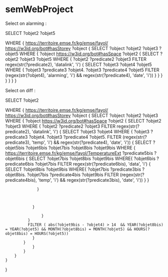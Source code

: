 # semWebProject

Select on alarming :


SELECT ?objet2 ?objet5

WHERE {
https://territoire.emse.fr/kg/emse/fayol/ https://w3id.org/bot#hasStorey ?object
    {
    SELECT ?object ?objet2 ?objet3 ?objet5
        WHERE {
            ?object https://w3id.org/bot#hasSpace ?objet2
      {
        SELECT ?objet2 ?objet3 ?objet5
                WHERE {
                    ?objet2 ?predicate2 ?objet3
                      FILTER regex(str(?predicate2), 'datalink', 'i')
          {
            SELECT ?objet3 ?objet4 ?objet5
                WHERE {
                    ?objet3 ?predicate3 ?objet4.
                      ?objet3 ?predicate4 ?objet5
              FILTER (regex(str(?objet4), 'alarming', 'i') && regex(str(?predicate4), 'date', 'i'))
                }
            }
                }
            }
        }
    }
}




Select on diff :


SELECT ?objet2

WHERE {
<https://territoire.emse.fr/kg/emse/fayol/> <https://w3id.org/bot#hasStorey> ?object
	{
    SELECT ?object ?objet2 ?objet3
		WHERE {
			?object <https://w3id.org/bot#hasSpace> ?objet2
      {
    	SELECT ?objet2 ?objet3
				WHERE {
					?objet2 ?predicate2 ?objet3
          			FILTER regex(str(?predicate2), 'datalink', 'i')
          {
    		SELECT ?objet3 ?objet4
				WHERE {
					?objet3 ?predicate3 ?objet4.
             		?objet3 ?predicate4 ?objet5.
              FILTER (regex(str(?predicate3), 'temp', 'i') && regex(str(?predicate4), 'date', 'i'))
              		{
                SELECT ?objet5bis ?objet6bis ?objet7bis ?objet8bis ?objet9bis
				WHERE {
                  	<https://territoire.emse.fr/kg/emse/fayol/TemperatureExt> ?predicate5bis ?objet6bis
                  {
                    SELECT ?objet7bis ?objet8bis ?objet9bis
                    WHERE{
                    ?objet6bis ?predicate6bis ?objet7bis
                      FILTER regex(str(?predicate6bis), 'data', 'i')
                      {
                        SELECT ?objet8bis ?objet9bis
                        WHERE{
                          ?objet7bis ?predicate3bis ?objet8bis.
                      		?objet7bis ?predicate4bis ?objet9bis
              FILTER (regex(str(?predicate4bis), 'temp', 'i') && regex(str(?predicate3bis), 'date', 'i'))
                        }
                      }
                      
                      
                      
                  }
					
                    	
                  
                }
                
              		}
              }
              FILTER ( abs(?objet9bis - ?objet4) > 14  && YEAR(?objet8bis) = YEAR(?objet5) && MONTH(?objet8bis) = MONTH(?objet5) && HOURS(?objet8bis) = HOURS(?objet5))
				}
			}
				}
			}
		}
	}
}